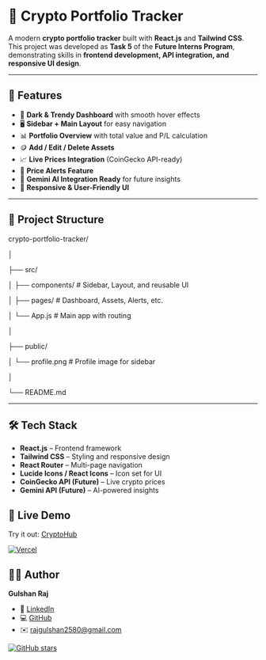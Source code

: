 # 🚀 Crypto Portfolio Tracker

A modern **crypto portfolio tracker** built with **React.js** and **Tailwind CSS**.  
This project was developed as **Task 5** of the **Future Interns Program**, demonstrating skills in **frontend development, API integration, and responsive UI design**.

---

## 🌟 Features

- 🎨 **Dark & Trendy Dashboard** with smooth hover effects  
- 🖥 **Sidebar + Main Layout** for easy navigation  
- 📊 **Portfolio Overview** with total value and P/L calculation  
- 🪙 **Add / Edit / Delete Assets**  
- 📈 **Live Prices Integration** (CoinGecko API-ready)  
- 🔔 **Price Alerts Feature**  
- 🧠 **Gemini AI Integration Ready** for future insights  
- 📱 **Responsive & User-Friendly UI**

---

## 📂 Project Structure

crypto-portfolio-tracker/

│

├── src/

│ ├── components/ # Sidebar, Layout, and reusable UI

│ ├── pages/ # Dashboard, Assets, Alerts, etc.

│ └── App.js # Main app with routing

│

├── public/

│ └── profile.png # Profile image for sidebar

│

└── README.md

---

## 🛠️ Tech Stack

- **React.js** – Frontend framework  
- **Tailwind CSS** – Styling and responsive design  
- **React Router** – Multi-page navigation  
- **Lucide Icons / React Icons** – Icon set for UI  
- **CoinGecko API (Future)** – Live crypto prices  
- **Gemini API (Future)** – AI-powered insights
  

## 🔗 Live Demo

Try it out: [CryptoHub](https://future-bc-05-drab.vercel.app)

[![Vercel](https://img.shields.io/badge/deployed%20on-Vercel-000000?style=flat&logo=vercel)](https://future-bc-05-drab.vercel.app)

## 👨‍💻 Author

**Gulshan Raj**

- 🔗 [LinkedIn](https://www.linkedin.com/in/gulshan90)  
- 💻 [GitHub](https://github.com/0xsherlocks)  
- ✉️ rajgulshan2580@gmail.com
  
[![GitHub stars](https://img.shields.io/github/stars/0xsherlocks/crypto-portfolio-tracker?style=social)](https://github.com/0xsherlocks/FUTURE_BC_05/)
